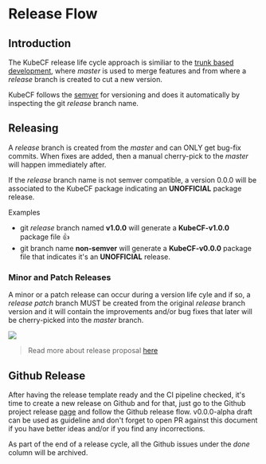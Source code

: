 # Release Flow

## Introduction

The KubeCF release life cycle approach is similiar to the [trunk based development](https://trunkbaseddevelopment.com/), where *master* is used to merge features and from where a *release* branch is created to cut a new version.

KubeCF follows the [semver](https://semver.org/) for versioning and does it automatically by inspecting the git *release* branch name.

## Releasing

A *release* branch is created from the *master* and can ONLY get bug-fix commits. When fixes are added, then a manual cherry-pick to the *master* will happen immediately after.

If the *release* branch name is not semver compatible, a version 0.0.0 will be associated to the KubeCF package indicating an **UNOFFICIAL** package release.

Examples

* git *release* branch named **v1.0.0** will generate a **KubeCF-v1.0.0** package file :+1:
* git branch name **non-semver** will generate a **KubeCF-v0.0.0** package file that indicates it's an **UNOFFICIAL** release.

### Minor and Patch Releases

A minor or a patch release can occur during a version life cyle and if so, a *release patch* branch MUST be created from the original *release* branch version and it will contain the improvements and/or bug fixes that later will be cherry-picked into the *master* branch.

![](https://i.imgur.com/b2DVvMw.png)

> Read more about release proposal [here]( https://docs.google.com/document/d/1xPkFhS_0zSfyzMIHUb1q3lmILwVm0ft1ksLSMv3KWZI/edit?usp=sharing)

## Github Release

After having the release template ready and the CI pipeline checked, it's time to create a new release on Github and for that, just go to the Github project release [page](https://github.com/SUSE/kubecf/releases) and follow the
Github release flow.
v0.0.0-alpha draft can be used as guideline and don't forget to open PR against this document if you have better ideas and/or if you find any incorrections.

As part of the end of a release cycle, all the Github issues under the _done_ column will be archived.
